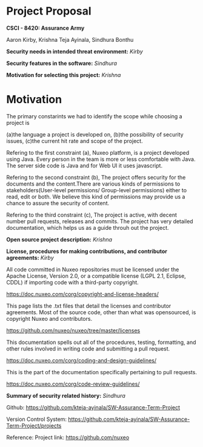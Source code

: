 # Project Proposal
**CSCI - 8420:  Assurance Army**

Aaron Kirby, Krishna Teja Ayinala, Sindhura Bonthu          

**Security needs in intended threat environment:** *Kirby*

**Security features in the software:** *Sindhura*

**Motivation for selecting this project:** *Krishna*
# Motivation

The primary constarints we had to identify the scope while choosing a project is 

(a)the language a project is developed on,
(b)the possibility of  security issues,
(c)the current hit rate and scope of the project.

Refering to the first constraint (a), 
Nuxeo platform,  is a project developed using Java. Every person in the team is more or less comfortable with Java. The server side code is Java and for Web UI it uses javascript.

Refering to the second constraint (b),
The project offers security for the documents and the content.There are various kinds of permissions to stakeholders(User-level permissions/ Group-level permissions) either to read, edit or both. We believe this kind of permissions may provide us a chance to assure the security of content.

Refering to the third constraint (c),
The project is active, with decent number pull requests, releases and commits. The project has very detailed documentation, which helps us as a guide throuh out the project. 

**Open source project description:** *Krishna*

**License, procedures for making contributions, and contributor agreements:** *Kirby*

All code committed in Nuxeo repositories must be licensed under the Apache License, Version 2.0, or a compatible license (LGPL 2.1, Eclipse, CDDL) if importing code with a third-party copyright. 

https://doc.nuxeo.com/corg/copyright-and-license-headers/

This page lists the .txt files that detail the licenses and contributor agreements. Most of the source code, other than what was opensourced, is copyright Nuxeo and contributors.

https://github.com/nuxeo/nuxeo/tree/master/licenses

This documentation spells out all of the procedures, testing, formatting, and other rules involved in writing code and submitting a pull request.

https://doc.nuxeo.com/corg/coding-and-design-guidelines/

This is the part of the documentation specifically pertaining to pull requests.

https://doc.nuxeo.com/corg/code-review-guidelines/


**Summary of security related history:** *Sindhura*

Github:  https://github.com/kteja-ayinala/SW-Assurance-Term-Project

Version Control System: https://github.com/kteja-ayinala/SW-Assurance-Term-Project/projects

Reference: Project link: https://github.com/nuxeo
